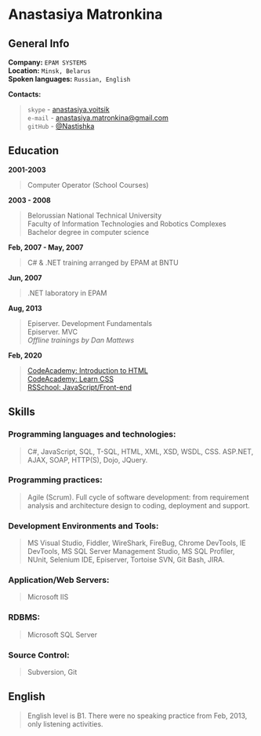 # Anastasiya Matronkina

## General Info

**Company:**            `EPAM SYSTEMS`  
**Location:**           `Minsk, Belarus`  
**Spoken languages:**   `Russian, English`

**Contacts:**  
> `skype` - [anastasiya.voitsik](skype:anastasiya.voitsik?userinfo)  
> `e-mail` - [anastasiya.matronkina@gmail.com](mailto:anastasiya.matronkina@gmail.com)  
> `gitHub` - [@Nastishka](https://github.com/Nastishka)

## Education

**2001-2003**
> Computer Operator (School Courses)

**2003 - 2008**
> Belorussian National Technical University  
> Faculty of Information Technologies and Robotics Complexes  
> Bachelor degree in computer science

**Feb, 2007 - May, 2007**
> C# & .NET training arranged by EPAM at BNTU

**Jun, 2007**
> .NET laboratory in EPAM

**Aug, 2013**
> Episerver. Development Fundamentals  
> Episerver. MVC  
> *Offline trainings by Dan Mattews*

**Feb, 2020**
> [CodeAcademy: Introduction to HTML](https://www.codecademy.com/profiles/anastasiyaMatronkina6263081298)  
> [CodeAcademy: Learn CSS](https://www.codecademy.com/profiles/anastasiyaMatronkina6263081298)  
> [RSSchool: JavaScript/Front-end](https://rs.school/js/)

## Skills

### **Programming languages and technologies:**
> C#, JavaScript, SQL, T-SQL, HTML, XML, XSD, WSDL, CSS.
> ASP.NET, AJAX, SOAP, HTTP(S), Dojo, JQuery.

### **Programming practices:**
> Agile (Scrum). Full cycle of software development: from requirement analysis and architecture design to coding, deployment and support.

### **Development Environments and Tools:**
> MS Visual Studio, Fiddler, WireShark, FireBug, Chrome DevTools, IE DevTools, MS SQL Server Management Studio, MS SQL Profiler, NUnit, Selenium IDE, Episerver, Tortoise SVN, Git Bash, JIRA.

### **Application/Web Servers:**
> Microsoft IIS

### **RDBMS:**
> Microsoft SQL Server

### Source Control:
> Subversion, Git

## English

> English level is B1. There were no speaking practice from Feb, 2013, only listening activities.
